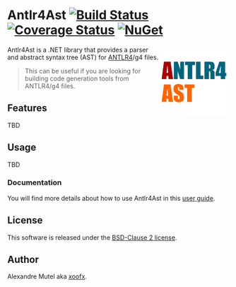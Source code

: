 # Antlr4Ast [![Build Status](https://github.com/xoofx/Antlr4Ast/workflows/ci/badge.svg?branch=main)](https://github.com/xoofx/Antlr4Ast/actions) [![Coverage Status](https://coveralls.io/repos/github/xoofx/Antlr4Ast/badge.svg?branch=main)](https://coveralls.io/github/xoofx/Antlr4Ast?branch=main) [![NuGet](https://img.shields.io/nuget/v/Antlr4Ast.svg)](https://www.nuget.org/packages/Antlr4Ast/)

<img align="right" width="160px" height="160px" src="img/antlr4ast.png">

Antlr4Ast is a .NET library that provides a parser and abstract syntax tree (AST) for [ANTLR4](https://www.antlr.org/)/g4 files. 

> This can be useful if you are looking for building code generation tools from ANTLR4/g4 files.
  
## Features

TBD

## Usage

TBD

### Documentation

You will find more details about how to use Antlr4Ast in this [user guide](https://github.com/xoofx/Antlr4Ast/blob/main/doc/readme.md).

## License

This software is released under the [BSD-Clause 2 license](https://opensource.org/licenses/BSD-2-Clause). 

## Author

Alexandre Mutel aka [xoofx](http://xoofx.com).
